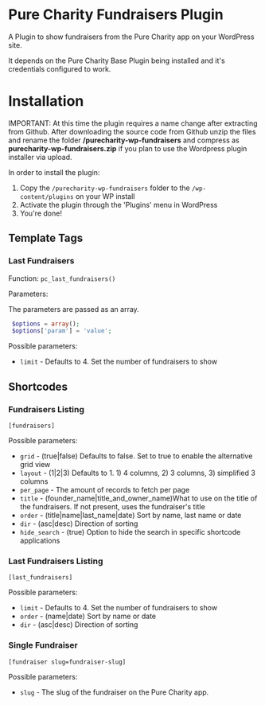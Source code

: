 # Pure Charity Fundraisers Plugin

A Plugin to show fundraisers from the Pure Charity app on your WordPress site.

It depends on the Pure Charity Base Plugin being installed and it's credentials configured to work.

# Installation

IMPORTANT:  At this time the plugin requires a name change after extracting from Github.  After downloading the source code from Github unzip the files and rename the folder **/purecharity-wp-fundraisers** and compress as **purecharity-wp-fundraisers.zip** if you plan to use the Wordpress plugin installer via upload.   

In order to install the plugin:

1. Copy the `/purecharity-wp-fundraisers` folder to the `/wp-content/plugins` on your WP install
2. Activate the plugin through the 'Plugins' menu in WordPress
3. You're done!

## Template Tags

### Last Fundraisers

Function: 
`pc_last_fundraisers()`

Parameters:

The parameters are passed as an array.

```php
 $options = array();
 $options['param'] = 'value';
```

Possible parameters:
* `limit` - Defaults to 4. Set the number of fundraisers to show

## Shortcodes

### Fundraisers Listing
`[fundraisers]`

Possible parameters:
* `grid` - (true|false) Defaults to false. Set to true to enable the alternative grid view
* `layout` - (1|2|3) Defaults to 1. 1) 4 columns, 2) 3 columns, 3) simplified 3 columns
* `per_page` - The amount of records to fetch per page
* `title` - (founder_name|title_and_owner_name)What to use on the title of the fundraisers. If not present, uses the fundraiser's title
* `order` - (title|name|last_name|date) Sort by name, last name or date
* `dir` - (asc|desc) Direction of sorting
* `hide_search` - (true) Option to hide the search in specific shortcode applications

### Last Fundraisers Listing
`[last_fundraisers]`

Possible parameters:
* `limit` - Defaults to 4. Set the number of fundraisers to show
* `order` - (name|date) Sort by name or date
* `dir` - (asc|desc) Direction of sorting

### Single Fundraiser
`[fundraiser slug=fundraiser-slug]`

Possible parameters:
* `slug` - The slug of the fundraiser on the Pure Charity app.


